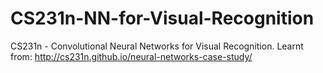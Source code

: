 # CS231n-NN-for-Visual-Recognition
 CS231n - Convolutional Neural Networks for Visual Recognition.
Learnt from: http://cs231n.github.io/neural-networks-case-study/
